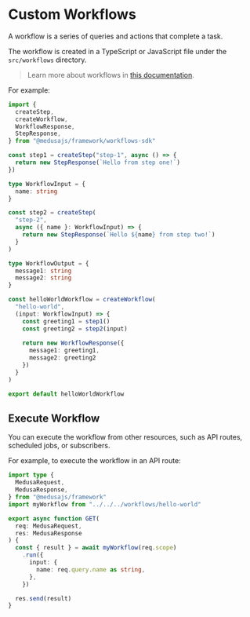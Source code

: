 # Custom Workflows

A workflow is a series of queries and actions that complete a task.

The workflow is created in a TypeScript or JavaScript file under the `src/workflows` directory.

> Learn more about workflows in [this documentation](https://docs.medusajs.com/learn/fundamentals/workflows).

For example:

```ts
import {
  createStep,
  createWorkflow,
  WorkflowResponse,
  StepResponse,
} from "@medusajs/framework/workflows-sdk"

const step1 = createStep("step-1", async () => {
  return new StepResponse(`Hello from step one!`)
})

type WorkflowInput = {
  name: string
}

const step2 = createStep(
  "step-2",
  async ({ name }: WorkflowInput) => {
    return new StepResponse(`Hello ${name} from step two!`)
  }
)

type WorkflowOutput = {
  message1: string
  message2: string
}

const helloWorldWorkflow = createWorkflow(
  "hello-world",
  (input: WorkflowInput) => {
    const greeting1 = step1()
    const greeting2 = step2(input)
    
    return new WorkflowResponse({
      message1: greeting1,
      message2: greeting2
    })
  }
)

export default helloWorldWorkflow
```

## Execute Workflow

You can execute the workflow from other resources, such as API routes, scheduled jobs, or subscribers.

For example, to execute the workflow in an API route:

```ts
import type {
  MedusaRequest,
  MedusaResponse,
} from "@medusajs/framework"
import myWorkflow from "../../../workflows/hello-world"

export async function GET(
  req: MedusaRequest,
  res: MedusaResponse
) {
  const { result } = await myWorkflow(req.scope)
    .run({
      input: {
        name: req.query.name as string,
      },
    })

  res.send(result)
}
```
